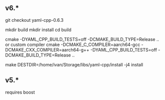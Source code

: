 ## v6.*

git checkout yaml-cpp-0.6.3

mkdir build
mkdir install
cd build

cmake -DYAML_CPP_BUILD_TESTS=off -DCMAKE_BUILD_TYPE=Release ..
or custom compiler
cmake -DCMAKE_C_COMPILER=aarch64-gcc -DCMAKE_CXX_COMPILER=aarch64-g++ -DYAML_CPP_BUILD_TESTS=off -DCMAKE_BUILD_TYPE=Release ..

make DESTDIR=/home/ivan/Storage/libs/yaml-cpp/install -j4 install

## v5.*
requires boost